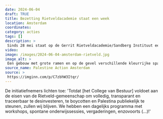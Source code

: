 ```yaml
---
date: 2024-06-04
draft: TRUE
title: Bezetting Rietveldacademie staat een week
location: Amsterdam
coordinates: 
category: acties
tags: []
description: > 
 Sinds 28 mei staat op de Gerrit Rietveldacademie/Sandberg Instituut een kamp bij de Naji al-Ali Actietrap, voorheen bekend als de Theorietrap.
video: 
image: /images/2024-06-04-amsterdam-rietveld.jpg
image_alt: > 
 Een gebouw met grote ramen en op de gevel verschillende kleurrijke spandoeken en verschillende mensen voor het gebouw landslopen of zitten. Central in beeld is een lang spandoek met daarop in het Engels in groene, zwarte en rode letters de tekst: 'Stop met optreden, begin met handelen. Doe niet alsof er niks aan de hand is', plus en watermeloen en nooduitgang met vuur als illustraties.
source_name: Palestine Action Amsterdam
source: > 
 https://imginn.com/p/C7zbhW3Itqr/
---
```

De initiatiefnemers lichten toe: 'Totdat [het College van Bestuur] voldoet aan de eisen van de Rietveld-gemeenschap om volledig, transparant en traceerbaar te desinvesteren, te boycotten en Palestina publiekelijk te steunen, zullen wij blijven. We hebben een dagelijks programma met workshops, spontane onderwijssessies, vergaderingen, enzovoorts (...)!'